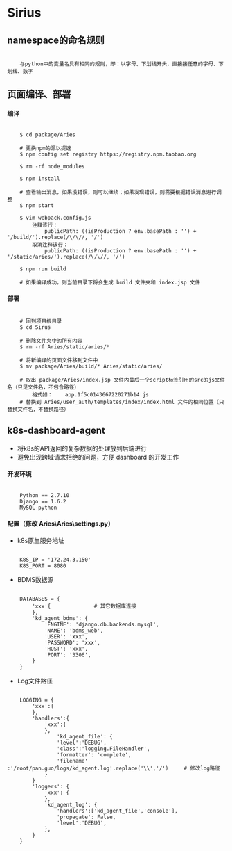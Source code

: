 # Sirius

## namespace的命名规则
<pre><code>
    与python中的变量名具有相同的规则，即：以字母、下划线开头，直接接任意的字母、下划线、数字
</code></pre>


## 页面编译、部署

#### 编译
<pre><code>
    $ cd package/Aries
    
    # 更换npm的源以提速
    $ npm config set registry https://registry.npm.taobao.org

    $ rm -rf node_modules
    
    $ npm install
    
    # 查看输出消息，如果没错误，则可以继续；如果发现错误，则需要根据错误消息进行调整
    $ npm start

    $ vim webpack.config.js
        注释该行：
            publicPath: ((isProduction ? env.basePath : '') + '/build/').replace(/\/\//, '/')
        取消注释该行：
            publicPath: ((isProduction ? env.basePath : '') + '/static/aries/').replace(/\/\//, '/')

    $ npm run build

    # 如果编译成功，则当前目录下将会生成 build 文件夹和 index.jsp 文件
</code></pre>

#### 部署
<pre><code>
    # 回到项目根目录
    $ cd Sirus

    # 删除文件夹中的所有内容
    $ rm -rf Aries/static/aries/*

    # 将新编译的页面文件移到文件中
    $ mv package/Aries/build/* Aries/static/aries/

    # 取出 package/Aries/index.jsp 文件内最后一个script标签引用的src的js文件名（只是文件名，不包含路径）
        格式如：	app.1f5c0143667220271b14.js
    # 替换到 Aries/user_auth/templates/index/index.html 文件的相同位置（只替换文件名，不替换路径）
</code></pre>

## k8s-dashboard-agent
* 将k8s的API返回的复杂数据的处理放到后端进行
* 避免出现跨域请求拒绝的问题，方便 dashboard 的开发工作

#### 开发环境
<pre><code>
    Python == 2.7.10
    Django == 1.6.2
    MySQL-python
</code></pre>

#### 配置（修改 **Aries\Aries\settings.py**）
* k8s原生服务地址

<pre><code>
	K8S_IP = '172.24.3.150'
	K8S_PORT = 8080
</code></pre>

* BDMS数据源

<pre><code>
    DATABASES = {
        'xxx'{              # 其它数据库连接
        },
        'kd_agent_bdms': {
            'ENGINE': 'django.db.backends.mysql',
            'NAME': 'bdms_web',
            'USER': 'xxx',
            'PASSWORD': 'xxx',
            'HOST': 'xxx',
            'PORT': '3306',
        }
    }
</code></pre>

* Log文件路径

<pre><code>
    LOGGING = {
	    'xxx':{
        },
        'handlers':{
            'xxx':{
            },
                'kd_agent_file': {
                'level':'DEBUG',
                'class':'logging.FileHandler',
                'formatter': 'complete',
                'filename' :'/root/pan.guo/logs/kd_agent.log'.replace('\\','/')     # 修改log路径
            }
        }
        'loggers': {
            'xxx': {
            },
            'kd_agent_log': {
                'handlers':['kd_agent_file','console'],
                'propagate': False,
                'level':'DEBUG',
            },
        }
    }
</code></pre>


